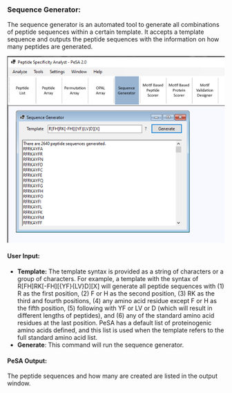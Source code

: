 ### Sequence Generator:
The sequence generator is an automated tool to generate all combinations of peptide sequences within a certain template. It accepts a template sequence and outputs the peptide sequences with the information on how many peptides are generated.

![](./ScreenShots/SequenceGenerator.png)

#### User Input:
- **Template:** The template syntax is provided as a string of characters or a group of characters. For example, a template with the syntax of R[FH]RK[-FH][{YF}{LV}D][X] will generate all peptide sequences with (1) R as the first position, (2) F or H as the second position, (3) RK as the third and fourth positions, (4) any amino acid residue except F or H as the fifth position, (5) following with YF or LV or D (which will result in different lengths of peptides), and (6) any of the standard amino acid residues at the last position. PeSA has a default list of proteinogenic amino acids defined, and this list is used when the template refers to the full standard amino acid list.
- **Generate**: This command will run the sequence generator.

#### PeSA Output:
The peptide sequences and how many are created are listed in the output window.

